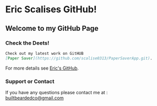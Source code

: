 # Eric Scalises GitHub!

## Welcome to my GitHub Page

### Check the Deets!



```markdown
Check out my latest work on GitHUB
[Paper Saver](https://github.com/scalise0313/PaperSaverApp.git).
```

For more details see [Eric's GitHub](https://github.com/scalise0313/scalise.github.io).



### Support or Contact

If you have any questions please contact me at : builtbeardedco@gmail.com
